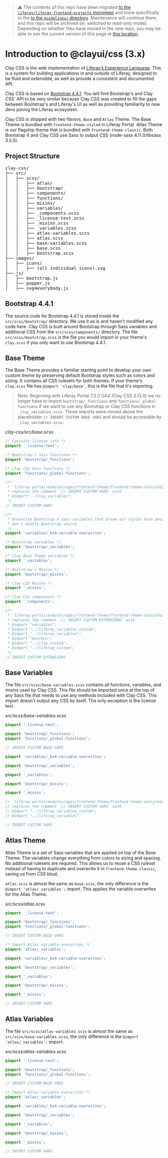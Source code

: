 > :warning: The contents of this repo have been migrated [to the `liferay/liferay-frontend-projects` monorepo](https://github.com/liferay/liferay-frontend-projects) and more specifically to the [to the `guidelines/` directory](https://github.com/liferay/liferay-frontend-projects/tree/master/guidelines). Maintenance will continue there, and this repo will be archived (ie. switched to read-only mode). Depending on whether files have moved in the new repo, you may be able to see the current version of this page at [this location](https://github.com/liferay/liferay-frontend-projects/tree/master/guidelines/dxp/clay-css-3-intro.md).

# Introduction to @clayui/css (3.x)

Clay CSS is the web implementation of <a href="https://liferay.design/lexicon/get-started/" rel="noreferrer noopener" target="_blank">Liferay’s Experience Language</a>. This is a system for building applications in and outside of Liferay, designed to be fluid and extensible, as well as provide a consistent and documented API.

Clay CSS is based on <a href="https://getbootstrap.com/docs/4.4/getting-started/introduction/" rel="noreferrer noopener" target="_blank">Bootstrap 4.4.1</a>. You will find Bootstrap's and Clay CSS' API to be very similar because Clay CSS was created to fill the gaps between Bootstrap's and Liferay's UI as well as providing familiarity to new devs joining the Liferay ecosystem.

Clay CSS is shipped with two flavors, `Base` and `Atlas` Theme. The Base Theme is bundled with `frontend-theme-styled` in Liferay Portal. Atlas Theme is our flagship theme that is bundled with `frontend-theme-classic`. Both Bootstrap 4 and Clay CSS use Sass to output CSS (node-sass 4.11.0/libsass 3.5.5).

## Project Structure

<pre>
clay-css/
├── src/
│   ├── scss/
│   │   ├── atlas/
│   │   ├── bootstrap/
│   │   ├── components/
│   │   ├── functions/
│   │   ├── mixins/
│   │   ├── variables/
│   │   ├── _components.scss
│   │   ├── _license-text.scss
│   │   ├── _mixins.scss
│   │   ├── _variables.scss
│   │   ├── atlas-variables.scss
│   │   ├── atlas.scss
│   │   ├── base-variables.scss
│   │   ├── base.scss
│   │   ├── bootstrap.scss
├── images/
│   ├── icons/
│   │   ├── (all individual icons).svg
├── js/
│   ├── bootstrap.js
│   ├── popper.js
│   ├── svg4everybody.js
</pre>

## Bootstrap 4.4.1

The source code for Bootstrap 4.4.1 is stored inside the `src/scss/bootstrap/` directory. We use it as is and haven't modified any code here. Clay CSS is built around Bootstrap through Sass variables and additional CSS from the `src/scss/components/` directory. The file `src/scss/bootstrap.scss` is the file you would import in your theme's `clay.scss` if you only want to use Bootstrap 4.4.1.

## Base Theme

The Base Theme provides a familiar starting point to develop your own custom theme by preserving default Bootstrap styles such as colors and sizing. It contains all CSS rulesets for both themes. If your theme's `clay.scss` file has `@import 'clay/base'`, this is the file that it's importing.

> Note: Beginning with Liferay Portal 7.3.3 GA4 (Clay CSS 3.13.0) we no longer have to import `bootstrap/_functions` and `functions/_global-functions` if we want to use any Bootstrap or Clay CSS functions in `_clay_variables.scss`. Those imports were moved above the placeholder `// INSERT CUSTOM BASE VARS` and should be accessible by `_clay_variables.scss`.

_clay-css/src/base.scss_

```scss
/* Contains license info */
@import '_license-text';

/* Bootstrap's Sass functions */
@import 'bootstrap/_functions';

/* Clay CSS Sass functions */
@import 'functions/_global-functions';

/**
 * `liferay-portal/modules/apps/frontend-theme/frontend-theme-unstyled/build.gradle`
 * replaces the comment `// INSERT CUSTOM VARS` with
 * @import"../clay_variables";
 */
// INSERT CUSTOM VARS

/**
 * Overwrite Bootstrap 4 Sass variables that break our styles here because we
 * don't modify Bootstrap source
 */
@import 'variables/_bs4-variable-overwrites';

/* Bootstrap variables */
@import 'bootstrap/_variables';

/* Clay Base Theme variables */
@import '_variables';

/* Bootstrap's Mixins */
@import 'bootstrap/_mixins';

/* Clay CSS Mixins */
@import '_mixins';

/* Clay CSS components */
@import '_components';

/**
 * `liferay-portal/modules/apps/frontend-theme/frontend-theme-unstyled/build.gradle`
 * replaces the comment `// INSERT CUSTOM EXTENSIONS` with
 * @import "variables";
 * @import "../liferay_variables_custom";
 * @import "../liferay_variables";
 * @import "bourbon";
 * @import "../clay_custom";
 * @import "../liferay_custom";
 */
// INSERT CUSTOM EXTENSIONS
```

## Base Variables

The file `src/scss/base-variables.scss` contains all functions, variables, and mixins used by Clay CSS. This file should be imported once at the top of any Sass file that needs to use any methods included with Clay CSS. This import doesn't output any CSS by itself. The only exception is the license text.

_src/scss/base-variables.scss_

```scss
@import '_license-text';

@import 'bootstrap/_functions';
@import 'functions/_global-functions';

// INSERT CUSTOM BASE VARS

@import 'variables/_bs4-variable-overwrites';

@import 'bootstrap/_variables';

@import '_variables';

@import 'bootstrap/_mixins';

@import '_mixins';

// `liferay-portal/modules/apps/frontend-theme/frontend-theme-unstyled/build.gradle`
// replaces the comment `// INSERT CUSTOM VARS` with
// @import "../liferay_variables_custom";
// @import "../liferay_variables";

// INSERT CUSTOM VARS
```

## Atlas Theme

Atlas Theme is a set of Sass variables that are applied on top of the Base Theme. The variables change everything from colors to sizing and spacing. No additional rulesets are required. This allows us to reuse a CSS ruleset instead of having to duplicate and overwrite it in `frontend-theme-classic`, saving us from CSS bloat.

`atlas.scss` is almost the same as `base.scss`, the only difference is the `@import 'atlas/_variables';` import. This applies the variable overwrites for the Atlas Theme.

_src/scss/atlas.scss_

```scss
@import '_license-text';

@import 'bootstrap/_functions';
@import 'functions/_global-functions';

// INSERT CUSTOM BASE VARS

/* Import Atlas variable overwrites */
@import 'atlas/_variables';

@import 'variables/_bs4-variable-overwrites';

@import 'bootstrap/_variables';

@import '_variables';

@import 'bootstrap/_mixins';

@import '_mixins';

// INSERT CUSTOM VARS
```

## Atlas Variables

The file `src/scss/atlas-variables.scss` is almost the same as `src/scss/base-variables.scss`, the only difference is the `@import 'atlas/_variables';` import.

_src/scss/atlas-variables.scss_

```scss
@import '_license-text';

@import 'bootstrap/_functions';
@import 'functions/_global-functions';

// INSERT CUSTOM BASE VARS

/* Import Atlas variable overwrites */
@import 'atlas/_variables';

@import 'variables/_bs4-variable-overwrites';

@import 'bootstrap/_variables';

@import '_variables';

@import 'bootstrap/_mixins';

@import '_mixins';

// INSERT CUSTOM VARS
```
